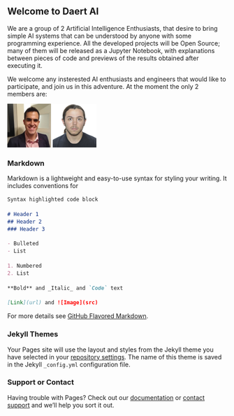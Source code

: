 ## Welcome to Daert AI
We are a group of 2 Artificial Intelligence Enthusiasts, that desire to bring simple AI systems that can be understood by anyone with some programming experience. All the developed projects will be Open Source; many of them will be released as a Jupyter Notebook, with explanations between pieces of code and previews of the results obtained after executing it.

We welcome any insterested AI enthusiasts and engineers that would like to participate, and join us in this adventure. At the moment the only 2 members are:

<img src="https://github.com/daertai/daertai.github.io/blob/main/alberto.jpeg" width="100" height="100">
<img src="https://github.com/daertai/daertai.github.io/blob/main/daniel.jpeg" width="100" height="100">

### Markdown

Markdown is a lightweight and easy-to-use syntax for styling your writing. It includes conventions for

```markdown
Syntax highlighted code block

# Header 1
## Header 2
### Header 3

- Bulleted
- List

1. Numbered
2. List

**Bold** and _Italic_ and `Code` text

[Link](url) and ![Image](src)
```

For more details see [GitHub Flavored Markdown](https://guides.github.com/features/mastering-markdown/).

### Jekyll Themes

Your Pages site will use the layout and styles from the Jekyll theme you have selected in your [repository settings](https://github.com/daertai/daertai.github.io/settings). The name of this theme is saved in the Jekyll `_config.yml` configuration file.

### Support or Contact

Having trouble with Pages? Check out our [documentation](https://docs.github.com/categories/github-pages-basics/) or [contact support](https://github.com/contact) and we’ll help you sort it out.

